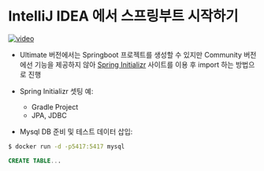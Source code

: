 [videoUrl]: https://show-me-the-video-example.herokuapp.com/example-video-03.mp4
[thumbnailUrl]: https://show-me-the-video-example.herokuapp.com/example-image-03.webp
[tags]: idea,springboot
[author]: me@aluc.io
[duration]: 00:58
[prev]: ./02-intellij-basic-usage-setting.md
[next]: ./04-intellij-editorconfig.md
[createTime]: Jun-12-2016-16:23:00-GMT+0900
[updateTime]: null

# IntelliJ IDEA 에서 스프링부트 시작하기

[![video][thumbnailUrl]][videoUrl]

- Ultimate 버전에서는 Springboot 프로젝트를 생성할 수 있지만 Community 버전에선
  기능을 제공하지 않아 [Spring Initializr][spring_initializr] 사이트를 이용 후
  import 하는 방법으로 진행

- Spring Initializr 셋팅 예:
    - Gradle Project
    - JPA, JDBC

- Mysql DB 준비 및 테스트 데이터 삽입:

```sh
$ docker run -d -p5417:5417 mysql
```

```sql
CREATE TABLE...
```

[spring_initializr]: https://start.spring.io/
